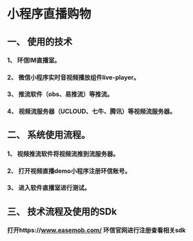 # 小程序直播购物
## 一、	使用的技术
#### 1、	环信IM直播室。
#### 2、	微信小程序实时音视频播放组件live-player。
#### 3、	推流软件（obs、易推流）等推流。
#### 4、	视频流服务器（UCLOUD、七牛、腾讯）等视频流服务器。
## 二、	系统使用流程。
#### 1、	视频推流软件将视频流推到流服务器。
#### 2、	打开视频直播demo小程序注册环信账号。
#### 3、	进入软件直播室进行测试。
## 三、	技术流程及使用的SDk
#### 打开https://www.easemob.com/ 环信官网进行注册查看相关sdk
